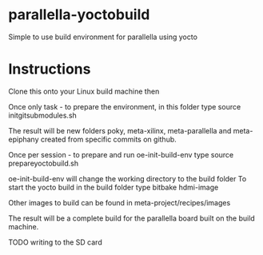 parallella-yoctobuild
=====================

Simple to use build environment for parallella using yocto

Instructions
============

Clone this onto your Linux build machine then

Once only task - to prepare the environment, in this folder type
   source initgitsubmodules.sh

The result will be new folders poky, meta-xilinx, meta-parallella
and meta-epiphany created from specific commits on github.

Once per session - to prepare and run oe-init-build-env type
   source prepareyoctobuild.sh

oe-init-build-env will change the working directory to the build folder
To start the yocto build in the build folder type
   bitbake hdmi-image

Other images to build can be found in meta-project/recipes/images

The result will be a complete build for the parallella board built on
the build machine.

TODO writing to the SD card

